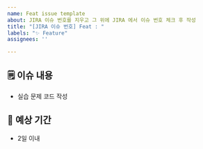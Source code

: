 ```yaml
---
name: Feat issue template
about: JIRA 이슈 번호를 지우고 그 위에 JIRA 에서 이슈 번호 체크 후 작성
title: "[JIRA 이슈 번호] Feat : "
labels: "✨ Feature"
assignees: ''

---
```


## 🗒️ 이슈 내용
- 실습 문제 코드 작성

<!-- 무조건 이슈 내용이랑 띄워서 쓰기 -->
## 📆 예상 기간
- 2일 이내
